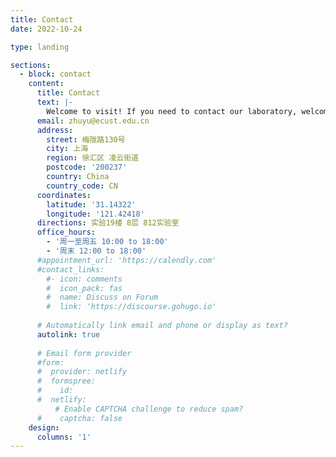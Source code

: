 ```yaml
---
title: Contact
date: 2022-10-24

type: landing

sections:
  - block: contact
    content:
      title: Contact
      text: |-
        Welcome to visit! If you need to contact our laboratory, welcome to East China University of Science and Technology in Shanghai, we will sincerely accept you. You can also contact Prof. Yu Zhu or other members of the laboratory by email. Good Luck!
      email: zhuyu@ecust.edu.cn
      address:
        street: 梅陇路130号
        city: 上海
        region: 徐汇区 凌云街道
        postcode: '200237'
        country: China
        country_code: CN
      coordinates:
        latitude: '31.14322'
        longitude: '121.42418'
      directions: 实验19楼 8层 812实验室
      office_hours:
        - '周一至周五 10:00 to 18:00'
        - '周末 12:00 to 18:00'
      #appointment_url: 'https://calendly.com'
      #contact_links:
        #- icon: comments
        #  icon_pack: fas
        #  name: Discuss on Forum
        #  link: 'https://discourse.gohugo.io'
    
      # Automatically link email and phone or display as text?
      autolink: true
    
      # Email form provider
      #form:
      #  provider: netlify
      #  formspree:
      #    id:
      #  netlify:
          # Enable CAPTCHA challenge to reduce spam?
      #    captcha: false
    design:
      columns: '1'
---
```

